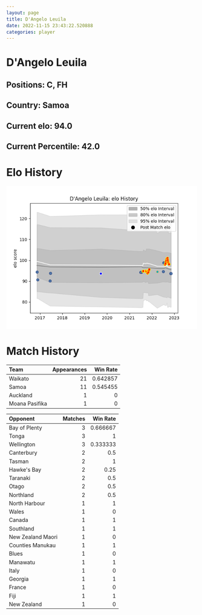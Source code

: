 ```yaml
---  
layout: page  
title: D'Angelo Leuila  
date: 2022-11-15 23:43:22.520888  
categories: player  
---
```

# D'Angelo Leuila

## Positions: C, FH

## Country: Samoa

## Current elo: 94.0

## Current Percentile: 42.0

# Elo History


![elo history](history_D'AngeloLeuila.png)
# Match History


| Team           |   Appearances |   Win Rate |
|:---------------|--------------:|-----------:|
| Waikato        |            21 |   0.642857 |
| Samoa          |            11 |   0.545455 |
| Auckland       |             1 |   0        |
| Moana Pasifika |             1 |   0        |

| Opponent          |   Matches |   Win Rate |
|:------------------|----------:|-----------:|
| Bay of Plenty     |         3 |   0.666667 |
| Tonga             |         3 |   1        |
| Wellington        |         3 |   0.333333 |
| Canterbury        |         2 |   0.5      |
| Tasman            |         2 |   1        |
| Hawke's Bay       |         2 |   0.25     |
| Taranaki          |         2 |   0.5      |
| Otago             |         2 |   0.5      |
| Northland         |         2 |   0.5      |
| North Harbour     |         1 |   1        |
| Wales             |         1 |   0        |
| Canada            |         1 |   1        |
| Southland         |         1 |   1        |
| New Zealand Maori |         1 |   0        |
| Counties Manukau  |         1 |   1        |
| Blues             |         1 |   0        |
| Manawatu          |         1 |   1        |
| Italy             |         1 |   0        |
| Georgia           |         1 |   1        |
| France            |         1 |   0        |
| Fiji              |         1 |   1        |
| New Zealand       |         1 |   0        |